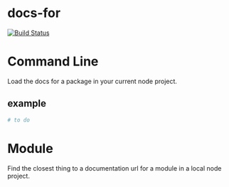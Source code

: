 
# docs-for

[![Build Status](https://travis-ci.org/tleen/docs-for.png?branch=master)](https://travis-ci.org/tleen/docs-for)

# Command Line

Load the docs for a package in your current node project.

## example

```sh
# to do
```


# Module

Find the closest thing to a documentation url for a module in a local node project.
